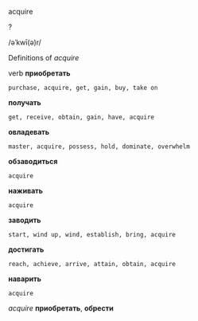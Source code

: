 acquire

?

/əˈkwī(ə)r/

Definitions of _acquire_

verb
**приобретать**

    purchase, acquire, get, gain, buy, take on
**получать**

    get, receive, obtain, gain, have, acquire
**овладевать**

    master, acquire, possess, hold, dominate, overwhelm
**обзаводиться**

    acquire
**наживать**

    acquire
**заводить**

    start, wind up, wind, establish, bring, acquire
**достигать**

    reach, achieve, arrive, attain, obtain, acquire
**наварить**

    acquire

_acquire_
**приобретать**, **обрести**